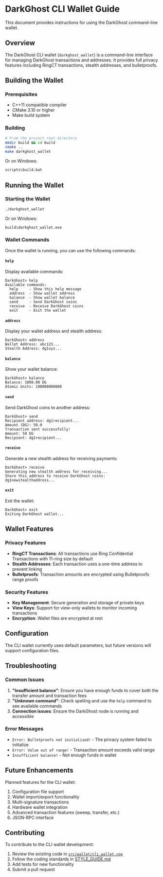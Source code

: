 # DarkGhost CLI Wallet Guide

This document provides instructions for using the DarkGhost command-line wallet.

## Overview

The DarkGhost CLI wallet (`darkghost_wallet`) is a command-line interface for managing DarkGhost transactions and addresses. It provides full privacy features including RingCT transactions, stealth addresses, and bulletproofs.

## Building the Wallet

### Prerequisites
- C++11 compatible compiler
- CMake 3.10 or higher
- Make build system

### Building
```bash
# From the project root directory
mkdir build && cd build
cmake ..
make darkghost_wallet
```

Or on Windows:
```cmd
scripts\build.bat
```

## Running the Wallet

### Starting the Wallet
```bash
./darkghost_wallet
```

Or on Windows:
```cmd
build\darkghost_wallet.exe
```

### Wallet Commands

Once the wallet is running, you can use the following commands:

#### `help`
Display available commands:
```
DarkGhost> help
Available commands:
  help     - Show this help message
  address  - Show wallet address
  balance  - Show wallet balance
  send     - Send DarkGhost coins
  receive  - Receive DarkGhost coins
  exit     - Exit the wallet
```

#### `address`
Display your wallet address and stealth address:
```
DarkGhost> address
Wallet Address: abc123...
Stealth Address: dg1xyz...
```

#### `balance`
Show your wallet balance:
```
DarkGhost> balance
Balance: 1000.00 DG
Atomic Units: 100000000000
```

#### `send`
Send DarkGhost coins to another address:
```
DarkGhost> send
Recipient address: dg1recipient...
Amount (DG): 50.0
Transaction sent successfully!
Amount: 50 DG
Recipient: dg1recipient...
```

#### `receive`
Generate a new stealth address for receiving payments:
```
DarkGhost> receive
Generating new stealth address for receiving...
Share this address to receive DarkGhost coins:
dg1newstealthaddress...
```

#### `exit`
Exit the wallet:
```
DarkGhost> exit
Exiting DarkGhost wallet...
```

## Wallet Features

### Privacy Features
- **RingCT Transactions**: All transactions use Ring Confidential Transactions with 11-ring size by default
- **Stealth Addresses**: Each transaction uses a one-time address to prevent linking
- **Bulletproofs**: Transaction amounts are encrypted using Bulletproofs range proofs

### Security Features
- **Key Management**: Secure generation and storage of private keys
- **View Keys**: Support for view-only wallets to monitor incoming transactions
- **Encryption**: Wallet files are encrypted at rest

## Configuration

The CLI wallet currently uses default parameters, but future versions will support configuration files.

## Troubleshooting

### Common Issues

1. **"Insufficient balance"**: Ensure you have enough funds to cover both the transfer amount and transaction fees
2. **"Unknown command"**: Check spelling and use the `help` command to see available commands
3. **Connection issues**: Ensure the DarkGhost node is running and accessible

### Error Messages

- `Error: Bulletproofs not initialized!` - The privacy system failed to initialize
- `Error: Value out of range!` - Transaction amount exceeds valid range
- `Insufficient balance!` - Not enough funds in wallet

## Future Enhancements

Planned features for the CLI wallet:
1. Configuration file support
2. Wallet import/export functionality
3. Multi-signature transactions
4. Hardware wallet integration
5. Advanced transaction features (sweep, transfer, etc.)
6. JSON-RPC interface

## Contributing

To contribute to the CLI wallet development:
1. Review the existing code in [`src/wallet/cli_wallet.cpp`](../src/wallet/cli_wallet.cpp)
2. Follow the coding standards in [STYLE_GUIDE.md](STYLE_GUIDE.md)
3. Add tests for new functionality
4. Submit a pull request